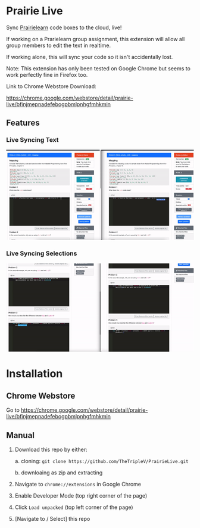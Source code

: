 # Prairie Live
Sync [Prairielearn](https://prairielearn.engr.illinois.edu/) code boxes to the cloud, live!

If working on a Prarielearn group assignment, this extension will allow all group members to edit the text in realtime.

If working alone, this will sync your code so it isn't accidentally lost.

Note: This extension has only been tested on Google Chrome but seems to work perfectly fine in Firefox too.

Link to Chrome Webstore Download:

https://chrome.google.com/webstore/detail/prairie-live/bfinjmepnadefebogpbmlpnhgfmhkmin

## Features

### Live Syncing Text
![Live Syncing Text](images/plsync.gif)

### Live Syncing Selections
![Live Syncing Text](images/plselection.gif)

# Installation

## Chrome Webstore
Go to https://chrome.google.com/webstore/detail/prairie-live/bfinjmepnadefebogpbmlpnhgfmhkmin

## Manual

1. Download this repo by either:

    a. cloning: `git clone https://github.com/TheTripleV/PrairieLive.git`

    b. downloaing as zip and extracting
2. Navigate to `chrome://extensions` in Google Chrome
3. Enable Developer Mode (top right corner of the page)
4. Click `Load unpacked` (top left corner of the page)
5. [Navigate to / Select] this repo